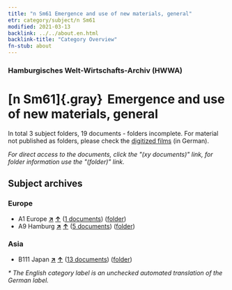 ```yaml
---
title: "n Sm61 Emergence and use of new materials, general"
etr: category/subject/n Sm61
modified: 2021-03-13
backlink: ../../about.en.html
backlink-title: "Category Overview"
fn-stub: about
---
```


### Hamburgisches Welt-Wirtschafts-Archiv (HWWA)
# [n Sm61]{.gray}&#8201; Emergence and use of new materials, general&#160; 





In total 3 subject folders, 19 documents - folders incomplete.
For material not published as folders, please check the [digitized films](/film/h1_sh) (in German).

_For direct access to the documents, click the "(xy documents)" link, for folder information use the "(folder)" link._

## Subject archives



### Europe

- A1 Europe [**&nearr;**](../../../geo/i/140892/about.en.html "Europe (all folders)") [**&uarr;**](../../../geo/about.en.html#A1 "Country category system") (<a href="https://pm20.zbw.eu/dfgview/sh/140892,145863" title="about: Europe : Emergence and use of new materials, general" target="_blank">1 documents</a>) ([folder](http://purl.org/pressemappe20/folder/sh/140892,145863))
- A9 Hamburg [**&nearr;**](../../../geo/i/140905/about.en.html "Hamburg (all folders)") [**&uarr;**](../../../geo/about.en.html#A9 "Country category system") (<a href="https://pm20.zbw.eu/dfgview/sh/140905,145863" title="about: Hamburg : Emergence and use of new materials, general" target="_blank">5 documents</a>) ([folder](http://purl.org/pressemappe20/folder/sh/140905,145863))

### Asia

- B111 Japan [**&nearr;**](../../../geo/i/141272/about.en.html "Japan (all folders)") [**&uarr;**](../../../geo/about.en.html#B111 "Country category system") (<a href="https://pm20.zbw.eu/dfgview/sh/141272,145863" title="about: Japan : Emergence and use of new materials, general" target="_blank">13 documents</a>) ([folder](http://purl.org/pressemappe20/folder/sh/141272,145863))


_* The English category label is an unchecked automated translation of the German label._

